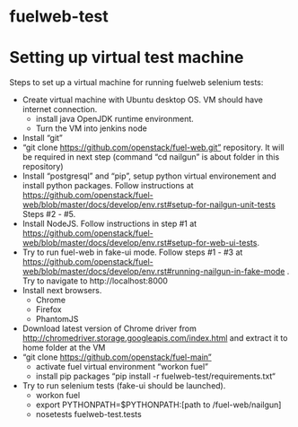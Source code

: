 fuelweb-test
============

# Setting up virtual test machine

Steps to set up a virtual machine for running fuelweb selenium tests:

* Create virtual machine with Ubuntu desktop OS. VM should have internet connection. 
  * install java OpenJDK runtime environment.
  * Turn the VM into jenkins node
* Install “git”
* “git clone https://github.com/openstack/fuel-web.git” repository. It will be required in next step (command “cd nailgun” is about folder in this repository)
* Install “postgresql” and “pip”, setup python virtual environement and install python packages. Follow instructions at https://github.com/openstack/fuel-web/blob/master/docs/develop/env.rst#setup-for-nailgun-unit-tests Steps #2 - #5. 
* Install NodeJS. Follow  instructions in step #1 at https://github.com/openstack/fuel-web/blob/master/docs/develop/env.rst#setup-for-web-ui-tests. 
* Try to run fuel-web in fake-ui mode. Follow steps #1 - #3 at https://github.com/openstack/fuel-web/blob/master/docs/develop/env.rst#running-nailgun-in-fake-mode . Try to navigate to http://localhost:8000
* Install next browsers.
  * Chrome
  * Firefox
  * PhantomJS
* Download latest version of Chrome driver from http://chromedriver.storage.googleapis.com/index.html and extract it to home folder at the VM
* “git clone https://github.com/openstack/fuel-main”
  * activate fuel virtual environment “workon fuel”
  * install pip packages “pip install -r fuelweb-test/requirements.txt“
* Try to run selenium tests (fake-ui should be launched).
  * workon fuel
  * export PYTHONPATH=$PYTHONPATH:[path to /fuel-web/nailgun]
  * nosetests fuelweb-test.tests